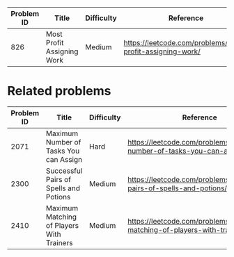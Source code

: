 | Problem ID | Title | Difficulty | Reference
| --- | --- | --- | ---
| 826 | Most Profit Assigning Work | Medium | https://leetcode.com/problems/most-profit-assigning-work/



# Related problems

| Problem ID | Title | Difficulty | Reference
| --- | --- | --- | ---
| 2071 | Maximum Number of Tasks You can Assign | Hard | https://leetcode.com/problems/maximum-number-of-tasks-you-can-assign/
| 2300 | Successful Pairs of Spells and Potions | Medium | https://leetcode.com/problems/successful-pairs-of-spells-and-potions/
| 2410 | Maximum Matching of Players With Trainers | Medium | https://leetcode.com/problems/maximum-matching-of-players-with-trainers/
